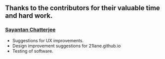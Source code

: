 ## Thanks to the contributors for their valuable time and hard work.

### [Sayantan Chatterjee](https://github.com/illuminatus)
* Suggestions for UX improvements.
* Design improvement suggestions for 21lane.github.io
* Testing of software.

